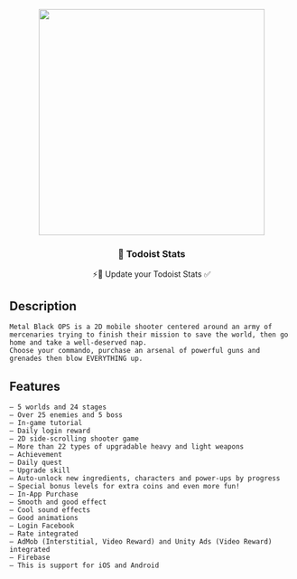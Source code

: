 
<p align="center">
  <img width="400" src="assets/todoist-stat.png">
  <h3 align="center">🚧 Todoist Stats</h3>
  <p align="center">⚡️📌 Update your Todoist Stats ✅ </p>
</p>

## Description
    Metal Black OPS is a 2D mobile shooter centered around an army of mercenaries trying to finish their mission to save the world, then go home and take a well-deserved nap.
    Choose your commando, purchase an arsenal of powerful guns and grenades then blow EVERYTHING up.

## Features
    – 5 worlds and 24 stages
    – Over 25 enemies and 5 boss
    – In-game tutorial
    – Daily login reward
    – 2D side-scrolling shooter game
    – More than 22 types of upgradable heavy and light weapons
    – Achievement
    – Daily quest
    – Upgrade skill
    – Auto-unlock new ingredients, characters and power-ups by progress
    – Special bonus levels for extra coins and even more fun!
    – In-App Purchase
    – Smooth and good effect
    – Cool sound effects
    – Good animations
    – Login Facebook
    – Rate integrated
    – AdMob (Interstitial, Video Reward) and Unity Ads (Video Reward) integrated
    – Firebase
    – This is support for iOS and Android
